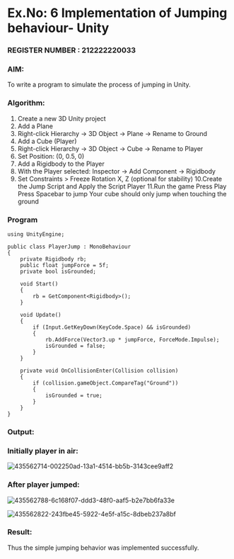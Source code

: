 # Ex.No: 6  Implementation of Jumping  behaviour- Unity                                                                          
### REGISTER NUMBER : 212222220033
### AIM: 
To write a program to simulate the process of jumping in Unity.
### Algorithm:

1. Create a new 3D Unity project
2. Add a Plane
3. Right-click Hierarchy → 3D Object → Plane → Rename to Ground
4. Add a Cube (Player)
5. Right-click Hierarchy → 3D Object → Cube → Rename to Player
6. Set Position: (0, 0.5, 0)
7. Add a Rigidbody to the Player
8. With the Player selected: Inspector → Add Component → Rigidbody
9. Set Constraints > Freeze Rotation X, Z (optional for stability)
10.Create the Jump Script and Apply the Script Player
11.Run the game
Press Play
Press Spacebar to jump
Your cube should only jump when touching the ground

### Program 
```
using UnityEngine;

public class PlayerJump : MonoBehaviour
{
    private Rigidbody rb;
    public float jumpForce = 5f;
    private bool isGrounded;

    void Start()
    {
        rb = GetComponent<Rigidbody>();
    }

    void Update()
    {
        if (Input.GetKeyDown(KeyCode.Space) && isGrounded)
        {
            rb.AddForce(Vector3.up * jumpForce, ForceMode.Impulse);
            isGrounded = false;
        }
    }

    private void OnCollisionEnter(Collision collision)
    {
        if (collision.gameObject.CompareTag("Ground"))
        {
            isGrounded = true;
        }
    }
}
```
### Output:
### Initially player in air:
![435562714-002250ad-13a1-4514-bb5b-3143cee9aff2](https://github.com/user-attachments/assets/d31c12cb-386f-4f7a-adcc-32d72c2235e0)

### After player jumped:
![435562788-6c168f07-ddd3-48f0-aaf5-b2e7bb6fa33e](https://github.com/user-attachments/assets/b107d75d-b48b-4d80-8fd8-33885eb218df)

![435562822-243fbe45-5922-4e5f-a15c-8dbeb237a8bf](https://github.com/user-attachments/assets/e4627983-d575-437f-b636-779d4a68bab6)


### Result:
Thus the simple jumping behavior was implemented successfully.
